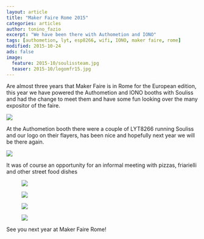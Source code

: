 ```yaml
---
layout: article
title: "Maker Faire Rome 2015"
categories: articles
author: tonino_fazio
excerpt: "We have been there with Authometion and IONO"
tags: [authometion, lyt, esp8266, wifi, IONO, maker faire, rome]
modified: 2015-10-24
ads: false  
image:
  feature: 2015-10/soulissteam.jpg
  teaser: 2015-10/logomfr15.jpg
---
```


Are almost three years that Maker Faire is in Rome for the European edition, this year we have powered the Authometion and IONO booths with Souliss and had the change to meet them and have some fun looking over the many expositor of the faire.

![](http://souliss.github.io/images/2015-10/lytbooth.jpg?raw=true)

At the Authometion booth there were a couple of LYT8266 running Souliss and our logo on their flayers, has been nice and hopefully next year we will be there again.

![](http://souliss.github.io/images/2015-10/authometionbooth.jpg?raw=true)

It was of course an opportunity for an informal meeting with pizzas, friarielli and other street food dishes

<figure>
	<img src="http://souliss.github.io/images/2015-10/fazioa.jpg?raw=true"></a>
</figure>

<figure>
	<img src="http://souliss.github.io/images/2015-10/ribico.jpg?raw=true"></a>
</figure>

<figure>
	<img src="http://souliss.github.io/images/2015-10/pex.jpg?raw=true"></a>
</figure>

<figure>
	<img src="http://souliss.github.io/images/2015-10/plinio.jpg?raw=true"></a>
</figure>

See you next year at Maker Faire Rome!